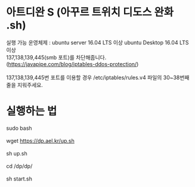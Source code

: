 # 아트디완 S (아꾸르 트위치 디도스 완화 .sh) 
실행 가능 운영체제 : ubuntu server 16.04 LTS 이상 ubuntu Desktop 16.04 LTS 이상 <br>
 137,138,139,445(smb 포트)를 차단해줍니다. (https://javapipe.com/blog/iptables-ddos-protection/) <br><br> 137,138,139,445번 포트를 이용할 경우 /etc/iptables/rules.v4 파일의 30~38번째 줄을 지워주세요.<br>
# 실행하는 법 <br>
sudo bash  <br><br>
wget https://dp.ael.kr/up.sh <br><br>
sh up.sh <br><br>
cd /dp/dp/ <br><br>
sh start.sh <br><br>

